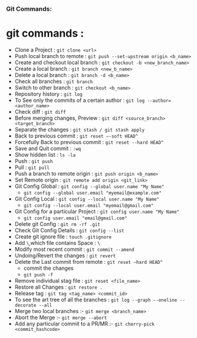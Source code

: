 ### Git Commands:

# git commands :

* Clone a Project : `git clone <url>`
* Push local branch to remote : `git push --set-upstream origin <b_name>`
* Create and checkout local branch : `git checkout -b <new_branch_name>`
* Create a local branch : `git branch <new_b_name>`
* Delete a local branch : `git branch -d <b_name>`
* Check all branches : `git branch`
* Switch to other branch : `git checkout <b_name>`
* Repository history : `git log`
* To See only the commits of a certain author : `git log --author=<author_name>`
* Check diff : `git diff`
* Before merging changes, Preview : `git diff <source_branch> <target_branch>`
* Separate the changes : `git stash / git stash apply` 
* Back to previous commit : `git reset —-soft HEAD^`
* Forcefully Back to previous commit : `git reset --hard HEAD^`
* Save and Quit commit : `:wq`
* Show hidden list : `ls -la`
* Push : `git push`
* Pull : `git pull`
* Push a branch to remote origin : `git push origin <b_name>`
* Set Remote origin : `git remote add origin <git_link>`
* Git Config Global : `git config --global user.name "My Name"`
  * `git config --global user.email "myemail@example.com"`
* Git Config Local : `git config --local user.name "My Name"`
  * `git config --local user.email "myemail@gmail.com"`
* Git Config for a particular Project : `git config user.name "My Name"`
  * `git config user.email "email@gmail.com"`
* Delete git Config : `git rm -rf .git`
* Check Git Config Details : `git config --list`
* Create git ignore file : `touch .gitignore`
* Add `\`,which file contains Space : `\`
* Modify most recent commit : `git commit --amend`
* Undoing/Revert the changes : `git revert`
* Delete the Last commit from remote : `git reset —hard HEAD^`
  * commit the changes 
  * `git push -f`
* Remove individual stag file : `git reset <file_name>`
* Restore all Changes : `git restore .`
* Release tag : `git tag <tag_name> <commit_id>`
* To see the art tree of all the branches : `git log --graph --oneline --decorate --all`
* Merge two local branches :- `git merge <branch_name>`
* Abort the Merge :- `git merge --abort`
* Add any particular commit to a PR/MR :- `git cherry-pick <commit_hashcode>`
